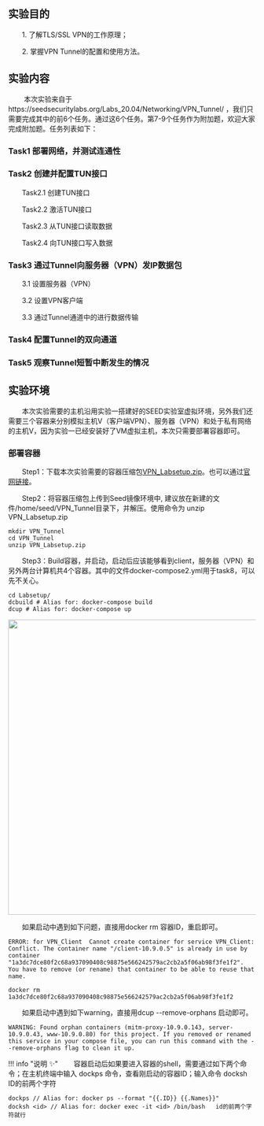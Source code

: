 ## 实验目的

&emsp;&emsp;1. 了解TLS/SSL VPN的工作原理；

&emsp;&emsp;2. 掌握VPN Tunnel的配置和使用方法。

## 实验内容

&emsp;&emsp; 本次实验来自于https://seedsecuritylabs.org/Labs_20.04/Networking/VPN_Tunnel/ ，我们只需要完成其中的前6个任务。通过这6个任务。第7-9个任务作为附加题，欢迎大家完成附加题。任务列表如下：

### Task1 部署网络，并测试连通性

### Task2 创建并配置TUN接口

&emsp;&emsp;Task2.1 创建TUN接口

&emsp;&emsp;Task2.2 激活TUN接口

&emsp;&emsp;Task2.3 从TUN接口读取数据

&emsp;&emsp;Task2.4 向TUN接口写入数据

### Task3 通过Tunnel向服务器（VPN）发IP数据包

&emsp;&emsp;3.1 设置服务器（VPN）

&emsp;&emsp;3.2 设置VPN客户端

&emsp;&emsp;3.3 通过Tunnel通道中的进行数据传输

### Task4 配置Tunnel的双向通道

### Task5 观察Tunnel短暂中断发生的情况

## 实验环境

&emsp;&emsp;本次实验需要的主机沿用实验一搭建好的SEED实验室虚拟环境，另外我们还需要三个容器来分别模拟主机V（客户端VPN）、服务器（VPN）和处于私有网络的主机V，因为实验一已经安装好了VM虚拟主机，本次只需要部署容器即可。

###  部署容器

&emsp;&emsp;Step1：下载本次实验需要的容器压缩包[VPN_Labsetup.zip](https://gitee.com/hitsz-cslab/net-work-security/tree/master/stupkt)。也可以通过[官网链接](https://seedsecuritylabs.org/Labs_20.04/Networking/VPN_Tunnel/)。

&emsp;&emsp;Step2：将容器压缩包上传到Seed镜像环境中, 建议放在新建的文件/home/seed/VPN_Tunnel目录下，并解压。使用命令为 unzip VPN_Labsetup.zip

    mkdir VPN_Tunnel
    cd VPN_Tunnel
    unzip VPN_Labsetup.zip

&emsp;&emsp;Step3：Build容器，并启动，启动后应该能够看到client，服务器（VPN）和另外两台计算机共4个容器。其中的文件docker-compose2.yml用于task8，可以先不关心。
    
    cd Labsetup/
    dcbuild # Alias for: docker-compose build
    dcup # Alias for: docker-compose up
   <center><img src="../assets/1-1.png" width = 600></center>

&emsp;&emsp;如果启动中遇到如下问题，直接用docker rm 容器ID，重启即可。
    
    ERROR: for VPN_Client  Cannot create container for service VPN_Client: Conflict. The container name "/client-10.9.0.5" is already in use by container "1a3dc7dce80f2c68a937090408c98875e566242579ac2cb2a5f06ab98f3fe1f2". You have to remove (or rename) that container to be able to reuse that name.

    docker rm 1a3dc7dce80f2c68a937090408c98875e566242579ac2cb2a5f06ab98f3fe1f2

&emsp;&emsp;如果启动中遇到如下warning，直接用dcup --remove-orphans 启动即可。

    WARNING: Found orphan containers (mitm-proxy-10.9.0.143, server-10.9.0.43, www-10.9.0.80) for this project. If you removed or renamed this service in your compose file, you can run this command with the --remove-orphans flag to clean it up.
    

!!! info "说明 :sparkles:"
&emsp;&emsp;容器启动后如果要进入容器的shell，需要通过如下两个命令；在主机终端中输入 dockps 命令，查看刚启动的容器ID；输入命令 docksh ID的前两个字符
    
    dockps // Alias for: docker ps --format "{{.ID}} {{.Names}}"
    docksh <id> // Alias for: docker exec -it <id> /bin/bash   id的前两个字符就行

